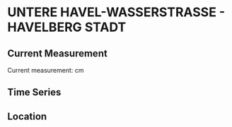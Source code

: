 # UNTERE HAVEL-WASSERSTRASSE - HAVELBERG STADT

## Current Measurement

Current measurement: <Value topic="rivers/pegel-online/UHW/HAVELBERG STADT/measurementValue"/> cm

## Time Series

<TimeSeries topic="rivers/pegel-online/UHW/HAVELBERG STADT/measurementValue" period="week" />

## Location

<WorldMap>
  <Marker lat="52.82320069362668" lon="12.07656242020758" labelTopic="rivers/pegel-online/UHW/HAVELBERG STADT" />
</WorldMap>
